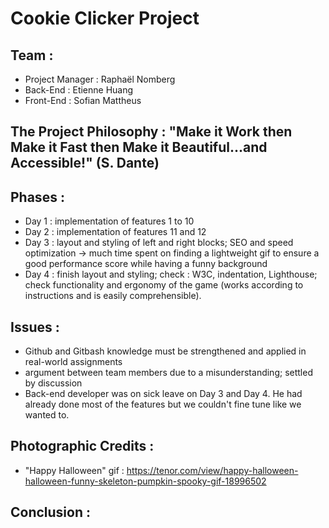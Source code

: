 # Cookie Clicker Project
## Team :
* Project Manager : Raphaël Nomberg
* Back-End : Etienne Huang
* Front-End : Sofian Mattheus
## The Project Philosophy : "Make it Work then Make it Fast then Make it Beautiful...and Accessible!" (S. Dante)
## Phases :
* Day 1 : implementation of features 1 to 10
* Day 2 : implementation of features 11 and 12
* Day 3 : layout and styling of left and right blocks; SEO and speed optimization -> much time spent on finding a lightweight gif to ensure a good performance score while having a funny background
* Day 4 : finish layout and styling; 
check : W3C, indentation, Lighthouse; 
check functionality and ergonomy of the game (works according to instructions and is easily comprehensible).
## Issues :
* Github and Gitbash knowledge must be strengthened and applied in real-world assignments
* argument between team members due to a misunderstanding; settled by discussion
* Back-end developer was on sick leave on Day 3 and Day 4. He had already done most of the features but we couldn't fine tune like we wanted to.
## Photographic Credits :
* "Happy Halloween" gif : https://tenor.com/view/happy-halloween-halloween-funny-skeleton-pumpkin-spooky-gif-18996502
## Conclusion :